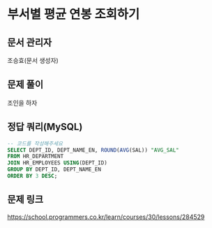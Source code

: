 # 부서별 평균 연봉 조회하기
## 문서 관리자
조승효(문서 생성자)
## 문제 풀이
조인을 하자
## 정답 쿼리(MySQL)
``` sql
-- 코드를 작성해주세요
SELECT DEPT_ID, DEPT_NAME_EN, ROUND(AVG(SAL)) "AVG_SAL"
FROM HR_DEPARTMENT
JOIN HR_EMPLOYEES USING(DEPT_ID)
GROUP BY DEPT_ID, DEPT_NAME_EN
ORDER BY 3 DESC;
```
## 문제 링크
https://school.programmers.co.kr/learn/courses/30/lessons/284529